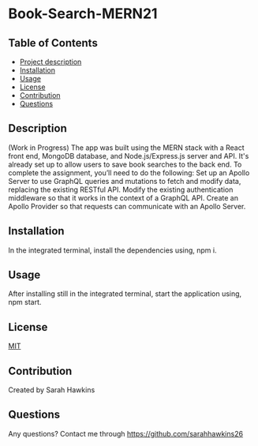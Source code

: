 # Book-Search-MERN21

## Table of Contents
- [Project description](#description)
- [Installation](#installation)
- [Usage](#usage)
- [License](#license)
- [Contribution](#contribution)
- [Questions](#questions)


## Description
(Work in Progress)
 The app was built using the MERN stack with a React front end, MongoDB database, and Node.js/Express.js server and API. It's already set up to allow users to save book searches to the back end.
To complete the assignment, you’ll need to do the following:
Set up an Apollo Server to use GraphQL queries and mutations to fetch and modify data, replacing the existing RESTful API.
Modify the existing authentication middleware so that it works in the context of a GraphQL API.
Create an Apollo Provider so that requests can communicate with an Apollo Server.

## Installation
In the integrated terminal, install the dependencies using, npm i.

## Usage
After installing still in the integrated terminal, start the application using, npm start.

## License
[MIT](https://choosealicense.com/licenses/mit/)

## Contribution
Created by Sarah Hawkins

## Questions
Any questions? Contact me through https://github.com/sarahhawkins26

